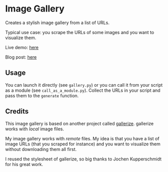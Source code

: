 Image Gallery
=============

Creates a stylish image gallery from a list of URLs.

Typical use case: you scrape the URLs of some images and
you want to visualize them.

Live demo: [here](https://dl.dropbox.com/u/144888/wordpress/20121218_image-gallery/index.html)

Blog post: [here](http://ubuntuincident.wordpress.com/2012/12/18/image-gallery-from-a-list-of-urls/)


Usage
-----

You can launch it directly (see `gallery.py`) or you can call it
from your script as a module (see `call_as_a_module.py`).
Collect the URLs in your script and pass them to the `generate` function.


Credits
-------

This image gallery is based on another project called
[gallerize](https://github.com/homeworkprod/gallerize).
gallerize works with *local* image files.

My image gallery works with *remote* files. My idea is that
you have a list of image URLs (that you scraped for instance)
and you want to visualize them without downloading them all first.

I reused the stylesheet of gallerize, so big thanks to Jochen Kupperschmidt
for his great work.
